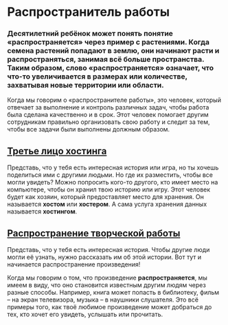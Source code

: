 # Распространитель работы
### Десятилетний ребёнок может понять понятие «распространяется» через пример с растениями. Когда семена растений попадают в землю, они начинают расти и распространяться, занимая всё больше пространства. Таким образом, слово «распространяется» означает, что что-то увеличивается в размерах или количестве, захватывая новые территории или области.

Когда мы говорим о «распространителе работы», это человек, который отвечает за выполнение и контроль различных задач, чтобы работа была сделана качественно и в срок. Этот человек помогает другим сотрудникам правильно организовать свою работу и следит за тем, чтобы все задачи были выполнены должным образом.
## [Третье лицо хостинга](./хостинг.md)
Представь, что у тебя есть интересная история или игра, но ты хочешь поделиться ими с другими людьми. Но где их разместить, чтобы все могли увидеть? Можно попросить кого-то другого, кто имеет место на компьютере, чтобы он хранил твою историю или игру. Этот человек будет как хозяин, который предоставляет место для хранения. Он называется **хостом** или **хостером**. А сама услуга хранения данных называется **хостингом**.
## [Распространение творческой работы](./распространение_произведения.md)
Представь, что у тебя есть интересная история. Чтобы другие люди могли её узнать, нужно рассказать им об этой истории. Вот тут и начинается распространение произведения!

Когда мы говорим о том, что произведение **распространяется**, мы имеем в виду, что оно становится известным другим людям через разные способы. Например, книга может попасть в библиотеку, фильм – на экран телевизора, музыка – в наушники слушателя. Это всё примеры того, как твоё любимое произведение может добраться до тех, кто хочет его увидеть, услышать или прочитать.